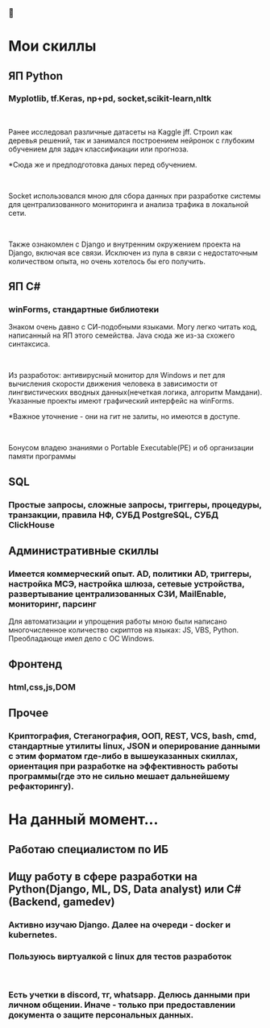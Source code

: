 ### 👋
<h1>Мои скиллы</h1>
<h2>ЯП Python</h2>
<h3>Myplotlib, tf.Keras, np+pd, socket,scikit-learn,nltk</h3>
<br>
<p>Ранее исследовал различные датасеты на Kaggle jff. Строил как деревья решений, так и занимался построением нейронок с глубоким обучением для задач классификации или прогноза.</p>
<p>*Сюда же и предподготовка даных перед обучением.</p>
<br>
<p>Socket использовался мною для сбора данных при разработке системы для централизованного мониторинга и анализа трафика в локальной сети.</p>
<br>
<p>Также ознакомлен с Django и внутренним окружением проекта на Django, включая все связи. Исключен из пула в связи с недостаточным количеством опыта, но очень хотелось бы его получить.</p>
<h2>ЯП C#</h2>
<h3>winForms, стандартные библиотеки</h3>
<p>Знаком очень давно с СИ-подобными языками. Могу легко читать код, написанный на ЯП этого семейства. Java сюда же из-за схожего синтаксиса.</p>
<br>
<p>Из разработок: антивирусный монитор для Windows и пет для вычисления скорости движения человека в зависимости от лингвистических вводных данных(нечеткая логика, алгоритм Мамдани). Указанные проекты имеют графический интерфейс на winForms.</p>
<p>*Важное уточнение - они на гит не залиты, но имеются в доступе.</p>
<br>
<p>Бонусом владею знаниями о Portable Executable(PE) и об организации памяти программы</p>
<h2>SQL</h2>
<h3>Простые запросы, сложные запросы, триггеры, процедуры, транзакции, правила НФ, СУБД PostgreSQL, СУБД ClickHouse</h3>
<h2>Административные скиллы</h2>
<h3>Имеется коммерческий опыт. AD, политики AD, триггеры, настройка МСЭ, настройка шлюза, сетевые устройства, развертывание централизованных СЗИ, MailEnable, мониторинг, парсинг</h3>
<p>Для автоматизации и упрощения работы мною были написано многочисленное количество скриптов на языках: JS, VBS, Python. Преобладающе имел дело с ОС Windows.</p>
<h2>Фронтенд</h2>
<h3>html,css,js,DOM</h3>
<h2>Прочее</h2>
<h3>Криптография, Стеганография, ООП, REST, VCS, bash, cmd, стандартные утилиты linux, JSON и оперирование данными с этим форматом где-либо в вышеуказанных скиллах, ориентация при разработке на эффективность работы программы(где это не сильно мешает дальнейшему рефакторингу).</h3>

<h1>На данный момент...</h1>
<h2>Работаю специалистом по ИБ</h2>
<h2>Ищу работу в сфере разработки на Python(Django, ML, DS, Data analyst) или C#(Backend, gamedev)</h2>
<h3>Активно изучаю Django. Далее на очереди - docker и kubernetes.</h3>
<h3>Пользуюсь виртуалкой с linux для тестов разработок</h3>
<br>
<h3>Есть учетки в discord, тг, whatsapp. Делюсь данными при личном общении. Иначе - только при предоставлении документа о защите персональных данных.</h3>

<!--
**Krouler/Krouler** is a ✨ _special_ ✨ repository because its `README.md` (this file) appears on your GitHub profile.

Here are some ideas to get you started:

- 🔭 I’m currently working on ...
- 🌱 I’m currently learning ...
- 👯 I’m looking to collaborate on ...
- 🤔 I’m looking for help with ...
- 💬 Ask me about ...
- 📫 How to reach me: ...
- 😄 Pronouns: ...
- ⚡ Fun fact: ...
-->
